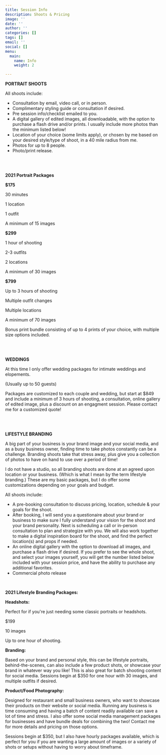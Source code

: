 ```yaml
---
title: Session Info
description: Shoots & Pricing
image: ''
date: ''
author: ''
categories: []
tags: []
email: ''
social: []
menu:
  main:
    name: Info
    weight: 2

---
```

**PORTRAIT SHOOTS**

All shoots include:

* Consultation by email, video call, or in person.
* Complimentary styling guide or consultation if desired.
* Pre session info/checklist emailed to you.
* A digital gallery of edited images, all downloadable, with the option to purchase a flash drive and/or prints. I usually include more photos than the minimum listed below!
* Location of your choice (some limits apply), or chosen by me based on your desired style/type of shoot, in a 40 mile radius from me.
* Photos for up to 8 people.
* Photo/print release.

<br>

<br>

**2021 Portrait Packages**

**$175**

30 minutes

1 location

1 outfit

A minimum of 15 images

**$299**

1 hour of shooting

2-3 outfits

2 locations

A minimum of 30 images

**$799**

Up to 3 hours of shooting

Multiple outfit changes

Multiple locations

A minimum of 70 images

Bonus print bundle consisting of up to 4 prints of your choice, with multiple size options included.

<br>

<br>

**WEDDINGS**

At this time I only offer wedding packages for intimate weddings and elopements.

(Usually up to 50 guests)

Packages are customized to each couple and wedding, but start at $849 and include a minimum of 3 hours of shooting, a consultation, online gallery of edited image, plus a discount on an engagment session. Please contact me for a customized quote!

<br>

<br>

**LIFESTYLE BRANDING**

A big part of your business is your brand image and your social media, and as a busy business owner, finding time to take photos constantly can be a challenge. Branding shoots take that stress away, plus give you a collection of photos to have on hand to use over a period of time!

I do not have a studio, so all branding shoots are done at an agreed upon location or your business. (Which is what I mean by the term lifestyle branding.) These are my basic packages, but I do offer some customizations depending on your goals and budget.

All shoots include:

* A pre-booking consultation to discuss pricing, location, schedule & your goals for the shoot.
* After booking, I will send you a questionaire about your brand or business to make sure I fully understand your vision for the shoot and your brand personality. Next is scheduling a call or in-person consultation to plan and strategize with you. We will also work together to make a digital inspiration board for the shoot, and find the perfect location(s) and props if needed.
* An online digital gallery with the option to download all images, and purchase a flash drive if desired.  If you prefer to see the whole shoot, and select your images yourself, you will get the number listed below included with your session price, and have the ability to purchase any additional favorites.
* Commercial photo release

<br>

**2021 Lifestyle Branding Packages:**

**Headshots:**

Perfect for if you're just needing some classic portraits or headshots.

$199

10 images

Up to one hour of shooting.

**Branding:**

Based on your brand and personal style, this can be lifestyle portraits, behind-the-scenes, can also include a few product shots, or showcase your brand in whatever way you like! This is also great for batch shooting content for social media. Sessions begin at $350 for one hour with 30 images, and multiple outfits if desired.

**Product/Food Photography:**

Designed for restaurant and small business owners, who want to showcase their products on their website or social media. Running any business is time consuming and having a batch of content readily available can save a lot of time and stress. I also offer some social media management packages for businesses and have bundle deals for combining the two! Contact me for more details and pricing on those options.

Sessions begin at $350, but I also have hourly packages available, which is perfect for you if you are wanting a large amount of images or a variety of shots or setups without having to worry about timeframe.